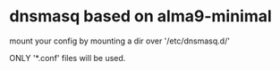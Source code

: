 # dnsmasq based on alma9-minimal

mount your config by mounting a dir over '/etc/dnsmasq.d/'

ONLY '*.conf' files will be used.


